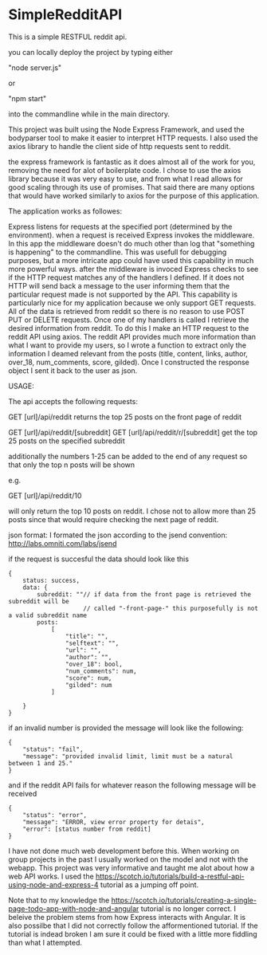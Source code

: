 # SimpleRedditAPI
This is a simple RESTFUL reddit api.

you can locally deploy the project by typing either

"node server.js"
 
 or

"npm start"

into the commandline while in the main directory.

This project was built using the Node Express Framework, and used the bodyparser tool
to make it easier to interpret HTTP requests. I also used the axios library to handle
the client side of http requests sent to reddit.

the express framework is fantastic as it does almost all of the work for you, removing
the need for alot of boilerplate code. I chose to use the axios library because it was
very easy to use, and from what I read allows for good scaling through its use of promises.
That said there are many options that would have worked similarly to axios for the purpose
of this application.

The application works as followes:

Express listens for requests at the specified port (determined by the environment). when
a request is received Express invokes the middleware. In this app the middleware doesn't
do much other than log that "something is happening" to the commandline. This was usefull
for debugging purposes, but a more intricate app could have used this capability in much
more powerful ways. after the middleware is invoced Express checks to see if the HTTP
request matches any of the handlers I defined. If it does not HTTP will send back a
message to the user informing them that the particular request made is not supported
by the API. This capability is particularly nice for my application because we only
support GET requests. All of the data is retrieved from reddit so there is no reason
to use POST PUT or DELETE requests. Once one of my handlers is called I retrieve the
desired information from reddit. To do this I make an HTTP request to the reddit API
using axios. The reddit API provides much more information than what I want to provide my
users, so I wrote a function to extract only the information I deamed relevant from the posts
(title, content, links, author, over_18, num_comments, score, gilded). Once I constructed the
response object I sent it back to the user as json.

USAGE:

The api accepts the following requests:

GET [url]/api/reddit
returns the top 25 posts on the front page of reddit

GET [url]/api/reddit/[subreddit]
GET [url]/api/reddit/r/[subreddit]
get the top 25 posts on the specified subreddit

additionally the numbers 1-25 can be added to the
end of any request so that only the top n posts will
be shown

e.g.

GET [url]/api/reddit/10

will only return the top 10 posts on reddit.
I chose not to allow more than 25 posts since that 
would require checking the next page of reddit.

json format:
I formated the json according to the jsend convention:
http://labs.omniti.com/labs/jsend

if the request is succesful the data should look like this

```
{
    status: success,
    data: {
        subreddit: ""// if data from the front page is retrieved the subreddit will be 
                     // called "-front-page-" this purposefully is not a valid subreddit name
        posts:
            [
                "title": "",
                "selftext": "",
                "url": "",
                "author": "",
                "over_18": bool,
                "num_comments": num,
                "score": num,
                "gilded": num
            ]
        
    }
}
```

if an invalid number is provided the message will look like the following:

```
{
    "status": "fail",
    "message": "provided invalid limit, limit must be a natural between 1 and 25."
}
```

and if the reddit API fails for whatever reason the following message will be received

```
{
    "status": "error",
    "message": "ERROR, view error property for detais",
    "error": [status number from reddit]
}
```

I have not done much web development before this. When working on group projects
in the past I usually worked on the model and not with the webapp. This project was
very informative and taught me alot about how a web API works. I used the https://scotch.io/tutorials/build-a-restful-api-using-node-and-express-4 tutorial
as a jumping off point.

Note that to my knowledge the
https://scotch.io/tutorials/creating-a-single-page-todo-app-with-node-and-angular
tutorial is no longer correct. I beleive the problem stems from how Express 
interacts with Angular. It is also possilbe that I did not correctly follow
the afformentioned tutorial. If the tutorial is indead broken I am sure it could
be fixed with a little more fiddling than what I attempted.